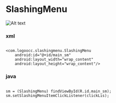 # SlashingMenu

![Alt text](http://7xir7h.com1.z0.glb.clouddn.com/coolmenu.png)


### xml 
```

<com.logoocc.slashingmenu.SlashingMenu
    android:id="@+id/main_sm"
    android:layout_width="wrap_content"
    android:layout_height="wrap_content"/>

```

### java

```

sm = (SlashingMenu) findViewById(R.id.main_sm);
sm.setSlashingMenuItemClickListener(clickLis);


```

